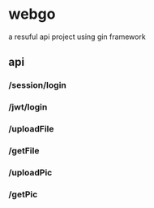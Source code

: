 # webgo
a resuful api project using gin framework

## api

### /session/login

### /jwt/login

### /uploadFile

### /getFile

### /uploadPic

### /getPic
